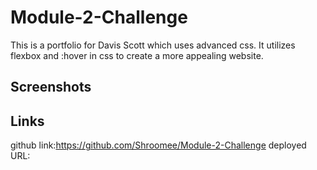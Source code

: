 # Module-2-Challenge
This is a portfolio for Davis Scott which uses advanced css. It utilizes flexbox and :hover in css to create a more appealing website.

## Screenshots



## Links
github link:https://github.com/Shroomee/Module-2-Challenge
deployed URL: